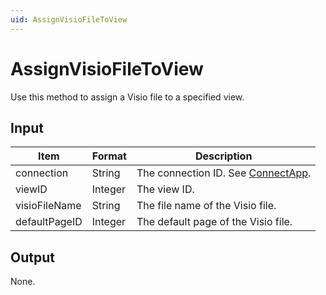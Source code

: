 ```yaml
---
uid: AssignVisioFileToView
---
```


# AssignVisioFileToView

Use this method to assign a Visio file to a specified view.

## Input

| Item          | Format  | Description                                          |
|---------------|---------|------------------------------------------------------|
| connection    | String  | The connection ID. See [ConnectApp](xref:ConnectApp). |
| viewID        | Integer | The view ID.                                         |
| visioFileName | String  | The file name of the Visio file.                     |
| defaultPageID | Integer | The default page of the Visio file.                  |

## Output

None.
